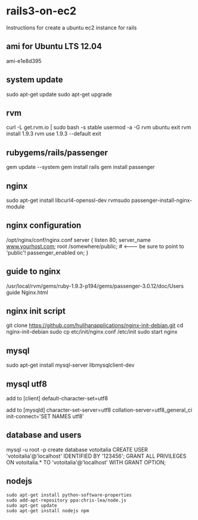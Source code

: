 rails3-on-ec2
=============

Instructions for create a ubuntu ec2 instance for rails

ami for Ubuntu LTS 12.04
-------------
ami-e1e8d395

system update
-------------
sudo apt-get update
sudo apt-get upgrade

rvm
-------------
curl -L get.rvm.io | sudo bash -s stable
usermod -a -G rvm ubuntu
exit
rvm install 1.9.3
rvm use 1.9.3 --default
exit

rubygems/rails/passenger
-------------
gem update --system
gem install rails
gem install passenger

nginx
-------------
sudo apt-get install libcurl4-openssl-dev
rvmsudo passenger-install-nginx-module

nginx configuration
-------------
/opt/nginx/conf/nginx.conf
server {
      listen 80;
      server_name www.yourhost.com;
      root /somewhere/public;   # <--- be sure to point to 'public'!
      passenger_enabled on;
   }

guide to nginx
-------------
/usr/local/rvm/gems/ruby-1.9.3-p194/gems/passenger-3.0.12/doc/Users guide Nginx.html

nginx init script
-------------
git clone https://github.com/hulihanapplications/nginx-init-debian.git
cd nginx-init-debian
sudo cp etc/init/nginx.conf /etc/init
sudo start nginx

mysql
-------------
sudo apt-get install mysql-server libmysqlclient-dev

mysql utf8
-------------
add to [client]
default-character-set=utf8

add to [mysqld]
character-set-server=utf8
collation-server=utf8_general_ci
init-connect='SET NAMES utf8'

database and users
-------------
mysql -u root -p
create database votoitalia
CREATE USER 'votoitalia'@'localhost' IDENTIFIED BY '123456';
GRANT ALL PRIVILEGES ON votoitalia.* TO 'votoitalia'@'localhost' WITH GRANT OPTION;

nodejs
-------------
    sudo apt-get install python-software-properties
    sudo add-apt-repository ppa:chris-lea/node.js
    sudo apt-get update
    sudo apt-get install nodejs npm

